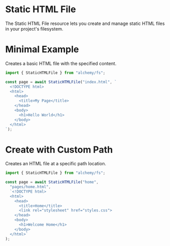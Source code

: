 # Static HTML File

The Static HTML File resource lets you create and manage static HTML files in your project's filesystem.

# Minimal Example

Creates a basic HTML file with the specified content.

```ts
import { StaticHTMLFile } from "alchemy/fs";

const page = await StaticHTMLFile("index.html", `
  <!DOCTYPE html>
  <html>
    <head>
      <title>My Page</title>
    </head>
    <body>
      <h1>Hello World</h1>
    </body>
  </html>
`);
```

# Create with Custom Path

Creates an HTML file at a specific path location.

```ts
import { StaticHTMLFile } from "alchemy/fs";

const page = await StaticHTMLFile("home", 
  "pages/home.html",
  `<!DOCTYPE html>
  <html>
    <head>
      <title>Home</title>
      <link rel="stylesheet" href="styles.css">
    </head>
    <body>
      <h1>Welcome Home</h1>
    </body>
  </html>`
);
```